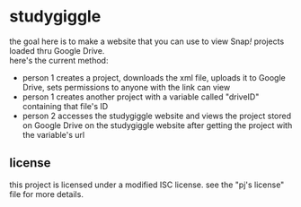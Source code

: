 # studygiggle
the goal here is to make a website that you can use to view Snap<i>!</i> projects loaded thru Google Drive. <br>
here's the current method:
* person 1 creates a project, downloads the xml file, uploads it to Google Drive, sets permissions to anyone with the link can view
* person 1 creates another project with a variable called "driveID" containing that file's ID
* person 2 accesses the studygiggle website and views the project stored on Google Drive on the studygiggle website after getting the project with the variable's url


## license
this project is licensed under a modified ISC license. see the "pj's license" file for more details.
